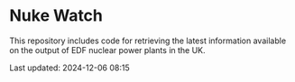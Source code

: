 # Nuke Watch

This repository includes code for retrieving the latest information available on the output of EDF nuclear power plants in the UK.

Last updated: 2024-12-06 08:15